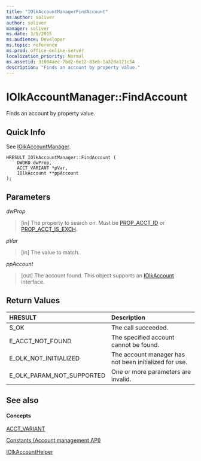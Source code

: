 ```yaml
---
title: "IOlkAccountManagerFindAccount"
ms.author: soliver
author: soliver
manager: soliver
ms.date: 3/9/2015
ms.audience: Developer
ms.topic: reference
ms.prod: office-online-server
localization_priority: Normal
ms.assetid: 31004aec-7bd2-6e12-83eb-1a32da121c54
description: "Finds an account by property value."
---
```


# IOlkAccountManager::FindAccount

Finds an account by property value.
  
## Quick Info

See [IOlkAccountManager](iolkaccountmanager.md).
  
```
HRESULT IOlkAccountManager::FindAccount (  
    DWORD dwProp, 
    ACCT_VARIANT *pVar, 
    IOlkAccount **ppAccount 
);
```

## Parameters

 _dwProp_
  
> [in] The property to search on. Must be [PROP_ACCT_ID](prop_acct_id.md) or [PROP_ACCT_IS_EXCH](prop_acct_is_exch.md).
    
 _pVar_
  
> [in] The value to match.
    
 _ppAccount_
  
> [out] The account found. This object supports an [IOlkAccount](iolkaccount.md) interface. 
    
## Return Values

|**HRESULT**|**Description**|
|:-----|:-----|
|S_OK  <br/> |The call succeeded.  <br/> |
|E_ACCT_NOT_FOUND  <br/> |The specified account cannot be found.  <br/> |
|E_OLK_NOT_INITIALIZED  <br/> |The account manager has not been initialized for use.  <br/> |
|E_OLK_PARAM_NOT_SUPPORTED  <br/> |One or more parameters are invalid.  <br/> |
   
## See also

#### Concepts

[ACCT_VARIANT](acct_variant.md)
  
[Constants (Account management API)](constants-account-management-api.md)
  
[IOlkAccountHelper](iolkaccounthelper.md)

